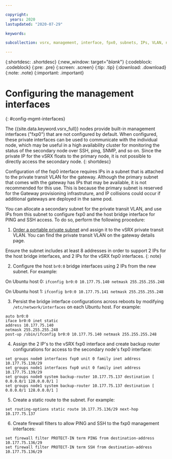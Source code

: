 ```yaml
---

copyright:
  years: 2020
lastupdated: "2020-07-29"

keywords:

subcollection: vsrx, management, interface, fpx0, subnets, IPs, VLAN, nodes

---
```


{:shortdesc: .shortdesc}
{:new_window: target="_blank_"}
{:codeblock: .codeblock}
{:pre: .pre}
{:screen: .screen}
{:tip: .tip}
{:download: .download}
{:note: .note}
{:important: .important}

# Configuring the management interfaces
{: #config-mgmt-interfaces}

The {{site.data.keyword.vsrx_full}} nodes provide built-in management interfaces ("fxp0") that are not configured by default. When configured, these private interfaces can be used to communicate with the individual node, which may be useful in a high availability cluster for monitoring the status of the secondary node over SSH, ping, SNMP, and so on. Since the private IP for the vSRX floats to the primary node, it is not possible to directly access the secondary node.
{: shortdesc}

Configuration of the fxp0 interface requires IPs in a subnet that is attached to the private transit VLAN for the gateway. Although the primary subnet that comes with the gateway has IPs that may be available, it is not recommended for this use. This is because the primary subnet is reserved for the Gateway provisioning infrastruture, and IP collisions could occur if additional gateways are deployed in the same pod. 

You can allocate a secondary subnet for the private transit VLAN, and use IPs from this subnet to configure fxp0 and the host bridge interface for PING and SSH access. To do so, perform the following procedure:

1. [Order a portable private subnet](https://cloud.ibm.com/classic/network/subnet/provision) and assign it to the vSRX private transit VLAN. You can find the private transit VLAN on the gateway details page.

  Ensure the subnet includes at least 8 addresses in order to support 2 IPs for the host bridge interfaces, and 2 IPs for the vSRX fxp0 interfaces.
  {: note}

2. Configure the host `br0:0` bridge interfaces using 2 IPs from the new subnet. For example:

  On Ubuntu host 0: `ifconfig br0:0 10.177.75.140 netmask 255.255.255.248`

  On Ubuntu host 1: `ifconfig br0:0 10.177.75.141 netmask 255.255.255.248`

3. Persist the bridge interface configurations across reboots by modifying `/etc/network/interfaces` on each Ubuntu host. For example:

  ```
  auto br0:0
  iface br0:0 inet static
  address 10.177.75.140 
  netmask 255.255.255.248
  post-up /sbin/ifconfig br0:0 10.177.75.140 netmask 255.255.255.248
  ```

4. Assign the 2 IP's to the vSRX fxp0 interface and create backup router configurations for access to the secondary node's fxp0 interface:

  ```
  set groups node0 interfaces fxp0 unit 0 family inet address 10.177.75.138/29
  set groups node1 interfaces fxp0 unit 0 family inet address 10.177.75.139/29
  set groups node0 system backup-router 10.177.75.137 destination [ 0.0.0.0/1 128.0.0.0/1 ]
  set groups node1 system backup-router 10.177.75.137 destination [ 0.0.0.0/1 128.0.0.0/1 ]
  ```

5. Create a static route to the subnet. For example: 

  `set routing-options static route 10.177.75.136/29 next-hop 10.177.75.137`

6. Create firewall filters to allow PING and SSH to the fxp0 management interfaces:

  ```
  set firewall filter PROTECT-IN term PING from destination-address 10.177.75.136/29
  set firewall filter PROTECT-IN term SSH from destination-address 10.177.75.136/29
  ```
